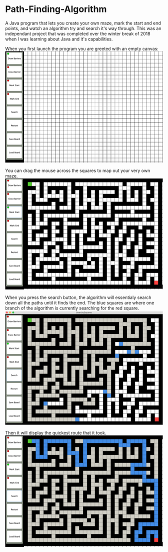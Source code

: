 # Path-Finding-Algorithm
A Java program that lets you create your own maze, mark the start and end points, and watch an algorithm try and search it's way through.  This was an independant project that was completed over the winter break of 2018 when I was learning about Java and it's capabilities.

When you first launch the program you are greeted with an empty canvas:
![Empty_Canvas](Searching%20Algorithm/ScreenShots/Screen1.png)


You can drag the mouse across the squares to map out your very own maze.
![Empty_Canvas](Searching%20Algorithm/ScreenShots/Screen2.png)


When you press the search button, the algorithm will essentialy search down all the paths until it finds the end.  The blue squares are where one branch of the algorithm is currently searching for the red square.
![Empty_Canvas](Searching%20Algorithm/ScreenShots/Screen3New.png)


Then it will display the quickest route that it took.
![Empty_Canvas](Searching%20Algorithm/ScreenShots/Screen4.png)
